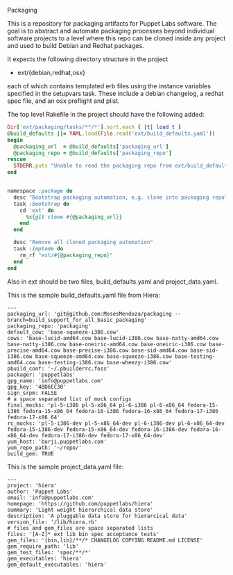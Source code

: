 Packaging

This is a repository for packaging artifacts for Puppet Labs software.
The goal is to abstract and automate packaging processes beyond individual
software projects to a level where this repo can be cloned inside any
project and used to build Debian and Redhat packages.

It expects the following directory structure in the project
*   ext/{debian,redhat,osx}

each of which contains templated erb files using the instance variables
specified in the setupvars task. These include a debian changelog, a
redhat spec file, and an osx preflight and plist.

The top level Rakefile in the project should have the following added:
```ruby
Dir['ext/packaging/tasks/**/*'].sort.each { |t| load t }
@build_defaults ||= YAML.load(File.read('ext/build_defaults.yaml'))
begin
  @packaging_url  = @build_defaults['packaging_url']
  @packaging_repo = @build_defaults['packaging_repo']
rescue
  STDERR.puts "Unable to read the packaging repo from ext/build_defaults.yaml"
end


namespace :package do
  desc "Bootstrap packaging automation, e.g. clone into packaging repo"
  task :bootstrap do
    cd 'ext' do
      %x{git clone #{@packaging_url}}
    end
  end

  desc "Remove all cloned packaging automation"
  task :implode do
    rm_rf "ext/#{@packaging_repo}"
  end
end
```

Also in ext should be two files, build_defaults.yaml and project_data.yaml.

This is the sample build_defaults.yaml file from Hiera:
```
---
packaging_url: 'git@github.com:MosesMendoza/packaging --branch=build_support_for_all_basic_packaging'
packaging_repo: 'packaging'
default_cow: 'base-squeeze-i386.cow'
cows: 'base-lucid-amd64.cow base-lucid-i386.cow base-natty-amd64.cow base-natty-i386.cow base-oneiric-amd64.cow base-oneiric-i386.cow base-precise-amd64.cow base-precise-i386.cow base-sid-amd64.cow base-sid-i386.cow base-squeeze-amd64.cow base-squeeze-i386.cow base-testing-amd64.cow base-testing-i386.cow base-wheezy-i386.cow'
pbuild_conf: '~/.pbuilderrc.foss'
packager: 'puppetlabs'
gpg_name: 'info@puppetlabs.com'
gpg_key: '4BD6EC30'
sign_srpm: FALSE
# a space separated list of mock configs
final_mocks: 'pl-5-i386 pl-5-x86_64 pl-6-i386 pl-6-x86_64 fedora-15-i386 fedora-15-x86_64 fedora-16-i386 fedora-16-x86_64 fedora-17-i386 fedora-17-x86_64'
rc_mocks: 'pl-5-i386-dev pl-5-x86_64-dev pl-6-i386-dev pl-6-x86_64-dev fedora-15-i386-dev fedora-15-x86_64-dev fedora-16-i386-dev fedora-16-x86_64-dev fedora-17-i386-dev fedora-17-x86_64-dev'
yum_host: 'burji.puppetlabs.com'
yum_repo_path: '~/repo/'
build_gem: TRUE
```
This is the sample project_data.yaml file:
```
---
project: 'hiera'
author: 'Puppet Labs'
email: 'info@puppetlabs.com'
homepage: 'https://github.com/puppetlabs/hiera'
summary: 'Light weight hierarchical data store'
description: 'A pluggable data store for hierarcical data'
version_file: '/lib/hiera.rb'
# files and gem_files are space separated lists
files: '[A-Z]* ext lib bin spec acceptance_tests'
gem_files: '{bin,lib}/**/* CHANGELOG COPYING README.md LICENSE'
gem_require_path: 'lib'
gem_test_files: 'spec/**/*'
gem_executables: 'hiera'
gem_default_executables: 'hiera'
```
